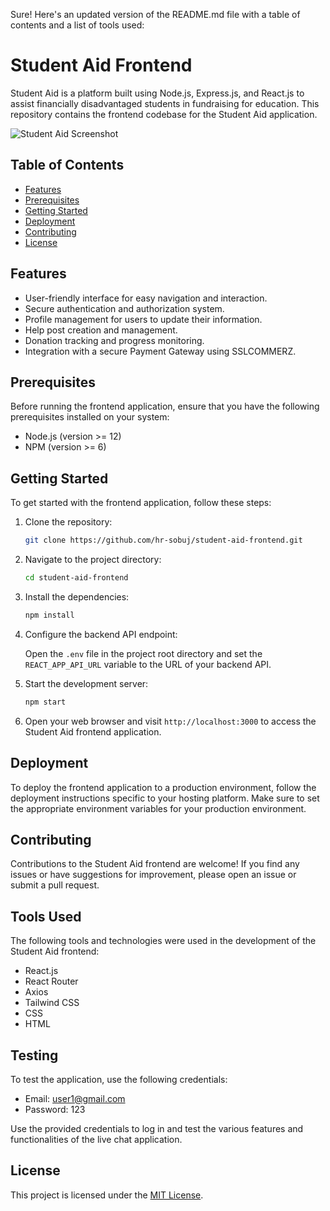 Sure! Here's an updated version of the README.md file with a table of contents and a list of tools used:

# Student Aid Frontend

Student Aid is a platform built using Node.js, Express.js, and React.js to assist financially disadvantaged students in fundraising for education. This repository contains the frontend codebase for the Student Aid application.

![Student Aid Screenshot](screenshot.png)

## Table of Contents

- [Features](#features)
- [Prerequisites](#prerequisites)
- [Getting Started](#getting-started)
- [Deployment](#deployment)
- [Contributing](#contributing)
- [License](#license)

## Features

- User-friendly interface for easy navigation and interaction.
- Secure authentication and authorization system.
- Profile management for users to update their information.
- Help post creation and management.
- Donation tracking and progress monitoring.
- Integration with a secure Payment Gateway using SSLCOMMERZ.

## Prerequisites

Before running the frontend application, ensure that you have the following prerequisites installed on your system:

- Node.js (version >= 12)
- NPM (version >= 6)

## Getting Started

To get started with the frontend application, follow these steps:

1. Clone the repository:

   ```bash
   git clone https://github.com/hr-sobuj/student-aid-frontend.git
   ```

2. Navigate to the project directory:

   ```bash
   cd student-aid-frontend
   ```

3. Install the dependencies:

   ```bash
   npm install
   ```

4. Configure the backend API endpoint:

   Open the `.env` file in the project root directory and set the `REACT_APP_API_URL` variable to the URL of your backend API.

5. Start the development server:

   ```bash
   npm start
   ```

6. Open your web browser and visit `http://localhost:3000` to access the Student Aid frontend application.

## Deployment

To deploy the frontend application to a production environment, follow the deployment instructions specific to your hosting platform. Make sure to set the appropriate environment variables for your production environment.

## Contributing

Contributions to the Student Aid frontend are welcome! If you find any issues or have suggestions for improvement, please open an issue or submit a pull request.

## Tools Used

The following tools and technologies were used in the development of the Student Aid frontend:

- React.js
- React Router
- Axios
- Tailwind CSS
- CSS
- HTML

## Testing

To test the application, use the following credentials:

- Email: user1@gmail.com
- Password: 123

Use the provided credentials to log in and test the various features and functionalities of the live chat application.

## License

This project is licensed under the [MIT License](LICENSE).
